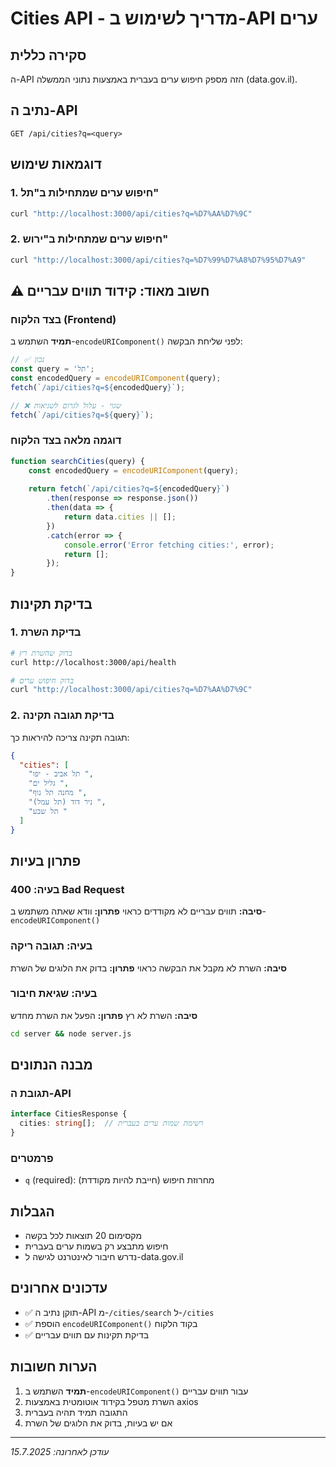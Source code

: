 # Cities API - מדריך לשימוש ב-API ערים

## סקירה כללית
ה-API הזה מספק חיפוש ערים בעברית באמצעות נתוני הממשלה (data.gov.il).

## נתיב ה-API
```
GET /api/cities?q=<query>
```

## דוגמאות שימוש

### 1. חיפוש ערים שמתחילות ב"תל"
```bash
curl "http://localhost:3000/api/cities?q=%D7%AA%D7%9C"
```

### 2. חיפוש ערים שמתחילות ב"ירוש"
```bash
curl "http://localhost:3000/api/cities?q=%D7%99%D7%A8%D7%95%D7%A9"
```

## ⚠️ חשוב מאוד: קידוד תווים עבריים

### בצד הלקוח (Frontend)
**תמיד** השתמש ב-`encodeURIComponent()` לפני שליחת הבקשה:

```javascript
// ✅ נכון
const query = 'תל';
const encodedQuery = encodeURIComponent(query);
fetch(`/api/cities?q=${encodedQuery}`);

// ❌ שגוי - עלול לגרום לשגיאות
fetch(`/api/cities?q=${query}`);
```

### דוגמה מלאה בצד הלקוח
```javascript
function searchCities(query) {
    const encodedQuery = encodeURIComponent(query);
    
    return fetch(`/api/cities?q=${encodedQuery}`)
        .then(response => response.json())
        .then(data => {
            return data.cities || [];
        })
        .catch(error => {
            console.error('Error fetching cities:', error);
            return [];
        });
}
```

## בדיקת תקינות

### 1. בדיקת השרת
```bash
# בדוק שהשרת רץ
curl http://localhost:3000/api/health

# בדוק חיפוש ערים
curl "http://localhost:3000/api/cities?q=%D7%AA%D7%9C"
```

### 2. בדיקת תגובה תקינה
תגובה תקינה צריכה להיראות כך:
```json
{
  "cities": [
    "תל אביב - יפו ",
    "גליל ים ",
    "מחנה תל נוף ",
    "ניר דוד (תל עמל) ",
    "תל שבע "
  ]
}
```

## פתרון בעיות

### בעיה: 400 Bad Request
**סיבה:** תווים עבריים לא מקודדים כראוי
**פתרון:** וודא שאתה משתמש ב-`encodeURIComponent()`

### בעיה: תגובה ריקה
**סיבה:** השרת לא מקבל את הבקשה כראוי
**פתרון:** בדוק את הלוגים של השרת

### בעיה: שגיאת חיבור
**סיבה:** השרת לא רץ
**פתרון:** הפעל את השרת מחדש
```bash
cd server && node server.js
```

## מבנה הנתונים

### תגובת ה-API
```typescript
interface CitiesResponse {
  cities: string[];  // רשימת שמות ערים בעברית
}
```

### פרמטרים
- `q` (required): מחרוזת חיפוש (חייבת להיות מקודדת)

## הגבלות
- מקסימום 20 תוצאות לכל בקשה
- חיפוש מתבצע רק בשמות ערים בעברית
- נדרש חיבור לאינטרנט לגישה ל-data.gov.il

## עדכונים אחרונים
- ✅ תוקן נתיב ה-API מ-`/cities/search` ל-`/cities`
- ✅ הוספת `encodeURIComponent()` בקוד הלקוח
- ✅ בדיקת תקינות עם תווים עבריים

## הערות חשובות
1. **תמיד** השתמש ב-`encodeURIComponent()` עבור תווים עבריים
2. השרת מטפל בקידוד אוטומטית באמצעות axios
3. התגובה תמיד תהיה בעברית
4. אם יש בעיות, בדוק את הלוגים של השרת

---
*עודכן לאחרונה: 15.7.2025* 